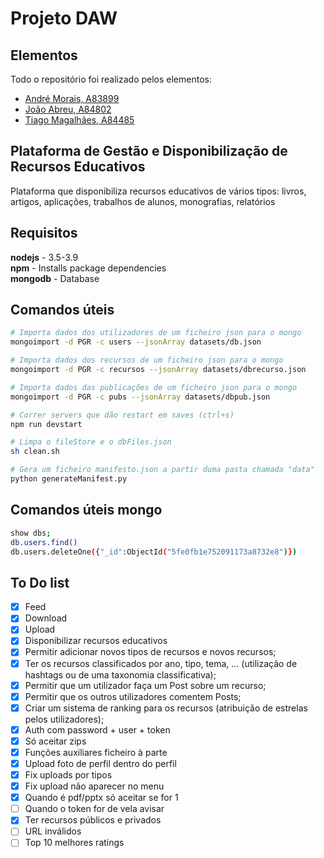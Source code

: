 # Projeto DAW

## Elementos

Todo o repositório foi realizado pelos elementos:

- [André Morais, A83899](https://github.com/Demorales1998)
- [João Abreu, A84802](https://github.com/JoaoNunoAbreu)
- [Tiago Magalhães, A84485](https://github.com/TiagoMag)

## Plataforma de Gestão e Disponibilização de Recursos Educativos

Plataforma que disponibiliza recursos educativos de vários tipos: livros, artigos, aplicações, trabalhos de alunos, monografias, relatórios

## Requisitos

**nodejs** - 3.5-3.9 </br>
**npm** - Installs package dependencies</br>
**mongodb** - Database</br>

## Comandos úteis

```bash
# Importa dados dos utilizadores de um ficheiro json para o mongo
mongoimport -d PGR -c users --jsonArray datasets/db.json

# Importa dados dos recursos de um ficheiro json para o mongo
mongoimport -d PGR -c recursos --jsonArray datasets/dbrecurso.json

# Importa dados das publicações de um ficheiro json para o mongo
mongoimport -d PGR -c pubs --jsonArray datasets/dbpub.json

# Correr servers que dão restart em saves (ctrl+s)
npm run devstart

# Limpa o fileStore e o dbFiles.json
sh clean.sh

# Gera um ficheiro manifesto.json a partir duma pasta chamada "data"
python generateManifest.py
```

## Comandos úteis mongo

```bash
show dbs;
db.users.find()
db.users.deleteOne({"_id":ObjectId("5fe0fb1e752091173a8732e8")})
```

## To Do list

- [X] Feed
- [X] Download
- [X] Upload
- [X] Disponibilizar recursos educativos
- [X] Permitir adicionar novos tipos de recursos e novos recursos;
- [X] Ter os recursos classificados por ano, tipo, tema, ... (utilização de hashtags ou de uma taxonomia classificativa);
- [X] Permitir que um utilizador faça um Post sobre um recurso;
- [X] Permitir que os outros utilizadores comentem Posts;
- [X] Criar um sistema de ranking para os recursos (atribuição de estrelas pelos utilizadores);
- [X] Auth com password + user + token
- [X] Só aceitar zips
- [X] Funções auxiliares ficheiro à parte
- [X] Upload foto de perfil dentro do perfil
- [X] Fix uploads por tipos
- [X] Fix upload não aparecer no menu
- [X] Quando é pdf/pptx só aceitar se for 1
- [ ] Quando o token for de vela avisar
- [X] Ter recursos públicos e privados
- [ ] URL inválidos
- [ ] Top 10 melhores ratings
